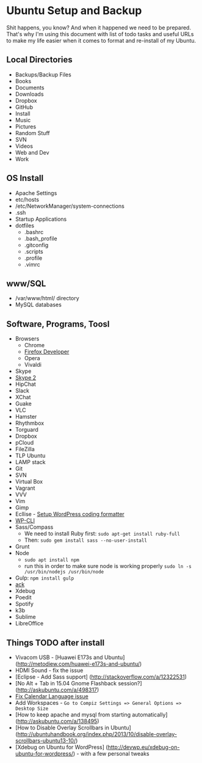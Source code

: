 # Ubuntu Setup and Backup

Shit happens, you know? And when it happened we need to be prepared. That's why I'm using this document 
with list of todo tasks and useful URLs to make my life easier when it comes to format and re-install of my Ubuntu.

## Local Directories
* Backups/Backup Files
* Books
* Documents
* Downloads
* Dropbox
* GitHub
* Install
* Music
* Pictures
* Random Stuff
* SVN
* Videos
* Web and Dev
* Work

## OS Install
* Apache Settings
* etc/hosts
* /etc/NetworkManager/system-connections
* .ssh
* Startup Applications
* dotfiles
  * .bashrc
  * .bash_profile
  * .gitconfig
  * .scripts
  * .profile
  * .vimrc

## www/SQL
* /var/www/html/ directory
* MySQL databases

## Software, Programs, Toosl
* Browsers
  * Chrome
  * [Firefox Developer](http://askubuntu.com/a/548005)
  * Opera
  * Vivaldi
* Skype
* [Skype 2](http://blog.metodiew.com/vtora-skype-instantsiya-secondary-skype-pod-ubuntu-12-04/)
* HipChat
* Slack
* XChat
* Guake
* VLC
* Hamster
* Rhythmbox
* Torguard
* Dropbox
* pCloud
* FileZilla
* TLP Ubuntu
* LAMP stack
* Git
* SVN
* Virtual Box
* Vagrant
* VVV
* Vim
* Gimp
* Ecllise - [Setup WordPress coding formatter](https://github.com/metodiew/My-Misc/blob/master/Eclipse-PDT/eclipse-WordPress-formatter.xml)
* [WP-CLI](http://wp-cli.org/#installing)
* Sass/Compass
  * We need to install Ruby first: `sudo apt-get install ruby-full`
  * Then: `sudo gem install sass --no-user-install`
* Grunt
* Node
  * `sudo apt install npm`
  * run this in order to make sure node is working properly `sudo ln -s /usr/bin/nodejs /usr/bin/node`
* Gulp: `npm install gulp`
* [ack](http://metodiew.com/install-ack-on-ubuntu/)
* Xdebug
* Poedit
* Spotify
* k3b
* Sublime
* LibreOffice

## Things TODO after install
* Vivacom USB - [Huawei E173s and Ubuntu] (http://metodiew.com/huawei-e173s-and-ubuntu/)
* HDMI Sound - fix the issue
* [Eclipse - Add Sass support] (http://stackoverflow.com/a/12322531)
* [No Alt + Tab in 15.04 Gnome Flashback session?] (http://askubuntu.com/a/498317)
* [Fix Calendar Language issue](http://askubuntu.com/a/288365)
* Add Workspaces - `Go to Compiz Settings => General Options => Desktop Size`
* [How to keep apache and mysql from starting automatically] (http://askubuntu.com/a/138495)
* [How to Disable Overlay Scrollbars in Ubuntu] (http://ubuntuhandbook.org/index.php/2013/10/disable-overlay-scrollbars-ubuntu13-10/)
* [Xdebug on Ubuntu for WordPress] (http://devwp.eu/xdebug-on-ubuntu-for-wordpress/) - with a few personal tweaks
